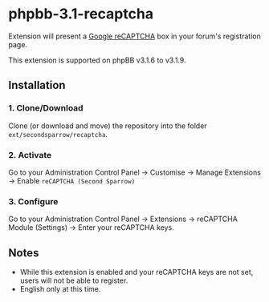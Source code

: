 phpbb-3.1-recaptcha
===================

Extension will present a [Google reCAPTCHA](https://www.google.com/recaptcha/) box in your forum's registration page.

This extension is supported on phpBB v3.1.6 to v3.1.9.

## Installation

### 1. Clone/Download
Clone (or download and move) the repository into the folder `ext/secondsparrow/recaptcha`.

### 2. Activate
Go to your Administration Control Panel -> Customise -> Manage Extensions -> Enable `reCAPTCHA (Second Sparrow)`

### 3. Configure

Go to your Administration Control Panel -> Extensions -> reCAPTCHA Module (Settings) -> Enter your reCAPTCHA keys.

## Notes

 * While this extension is enabled and your reCAPTCHA keys are not set, users will not be able to register.
 * English only at this time.

